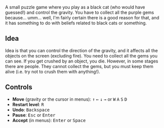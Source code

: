 A small puzzle game where you play as a black cat (who would have guessed!) and control the gravity.
You have to collect all the purple gems because... umm... well, I'm fairly certain there is a good reason for that,
and it has something to do with beliefs related to black cats or something.

## Idea

Idea is that you can control the direction of the gravity, and it affects all the objects on the screen (excluding fire). You need to collect all the gems you can see. If you get crushed by an object, you die. However, in some stages there are people. They cannot collect the gems, but you must keep them alive (i.e. try not to crush them with anything!).

## Controls

- **Move** (gravity or the cursor in menus): <kbd>↑</kbd> <kbd>←</kbd> <kbd>↓</kbd> <kbd>→</kbd> or <kbd>W</kbd> <kbd>A</kbd> <kbd>S</kbd> <kbd>D</kbd>
- **Restart level**: <kbd>R</kbd>
- **Undo**: <kbd>Backspace</kbd>
- **Pause**: <kbd>Esc</kbd> or <kbd>Enter</kbd>
- **Accept** (in menus): <kbd>Enter</kbd> or <kbd>Space</kbd>